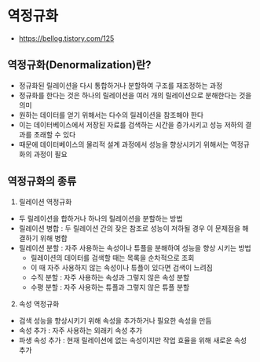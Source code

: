 # 역정규화

- https://bellog.tistory.com/125

## 역정규화(Denormalization)란?

- 정규화된 릴레이션을 다시 통합하거나 분할하여 구조를 재조정하는 과정
- 정규화를 한다는 것은 하나의 릴레이션을 여러 개의 릴레이션으로 분해한다는 것을 의미
- 원하는 데이터를 얻기 위해서는 다수의 릴레이션을 참조해야 한다
- 이는 데이터베이스에서 저장된 자료를 검색하는 시간을 증가시키고 성능 저하의 결과를 초래할 수 있다
- 때문에 데이터베이스의 물리적 설계 과정에서 성능을 향상시키기 위해서는 역정규화의 과정이 필요

## 역정규화의 종류

1. 릴레이션 역정규화

- 두 릴레이션을 합하거나 하나의 릴레이션을 분할하는 방법
- 릴레이션 병합 : 두 릴레이션 간의 잦은 참조로 성능이 저하될 경우 이 문제점을 해결하기 위해 병합
- 릴레이션 분할 : 자주 사용하는 속성이나 튜플을 분해하여 성능을 향상 시키는 방법
  - 릴레이션의 데이터를 검색할 때는 목록을 순차적으로 조회
  - 이 때 자주 사용하지 않는 속성이나 튜플이 있다면 검색이 느려짐
  - 수직 분할 : 자주 사용하는 속성과 그렇지 않은 속성 분할
  - 수평 분할 : 자주 사용하는 튜플과 그렇지 않은 튜플 분할

2. 속성 역정규화

- 검색 성능을 향상시키기 위해 속성을 추가하거나 필요한 속성을 만듬
- 속성 추가 : 자주 사용하는 외래키 속성 추가
- 파생 속성 추가 : 현재 릴레이션에 없는 속성이지만 작업 효율을 위해 새로운 속성 추가
